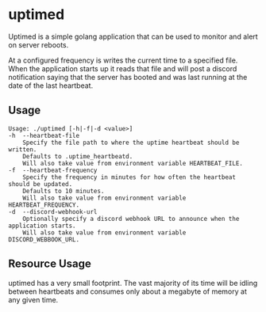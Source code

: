 # uptimed

Uptimed is a simple golang application that can be used to monitor and alert on server reboots.

At a configured frequency is writes the current time to a specified file. When the application starts up it reads that
file and will post a discord notification saying that the server has booted and was last running at the date of the last
heartbeat.

## Usage

```
Usage: ./uptimed [-h|-f|-d <value>]
-h  --heartbeat-file
	Specify the file path to where the uptime heartbeat should be written.
	Defaults to .uptime_heartbeatd.
	Will also take value from environment variable HEARTBEAT_FILE.
-f  --heartbeat-frequency
	Specify the frequency in minutes for how often the heartbeat should be updated.
	Defaults to 10 minutes.
	Will also take value from environment variable HEARTBEAT_FREQUENCY.
-d  --discord-webhook-url
	Optionally specify a discord webhook URL to announce when the application starts.
	Will also take value from environment variable DISCORD_WEBBOOK_URL.
```

## Resource Usage

uptimed has a very small footprint. The vast majority of its time will be idling between heartbeats and consumes only
about a megabyte of memory at any given time.
